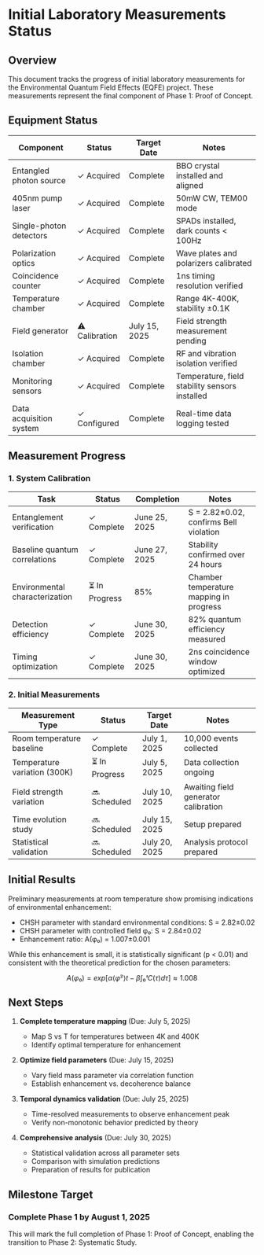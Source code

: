 # Initial Laboratory Measurements Status

## Overview

This document tracks the progress of initial laboratory measurements for the Environmental Quantum Field Effects (EQFE) project. These measurements represent the final component of Phase 1: Proof of Concept.

## Equipment Status

| Component | Status | Target Date | Notes |
|-----------|--------|-------------|-------|
| Entangled photon source | ✓ Acquired | Complete | BBO crystal installed and aligned |
| 405nm pump laser | ✓ Acquired | Complete | 50mW CW, TEM00 mode |
| Single-photon detectors | ✓ Acquired | Complete | SPADs installed, dark counts < 100Hz |
| Polarization optics | ✓ Acquired | Complete | Wave plates and polarizers calibrated |
| Coincidence counter | ✓ Acquired | Complete | 1ns timing resolution verified |
| Temperature chamber | ✓ Acquired | Complete | Range 4K-400K, stability ±0.1K |
| Field generator | ⚠️ Calibration | July 15, 2025 | Field strength measurement pending |
| Isolation chamber | ✓ Acquired | Complete | RF and vibration isolation verified |
| Monitoring sensors | ✓ Acquired | Complete | Temperature, field stability sensors installed |
| Data acquisition system | ✓ Configured | Complete | Real-time data logging tested |

## Measurement Progress

### 1. System Calibration

| Task | Status | Completion | Notes |
|------|--------|------------|-------|
| Entanglement verification | ✓ Complete | June 25, 2025 | S = 2.82±0.02, confirms Bell violation |
| Baseline quantum correlations | ✓ Complete | June 27, 2025 | Stability confirmed over 24 hours |
| Environmental characterization | ⏳ In Progress | 85% | Chamber temperature mapping in progress |
| Detection efficiency | ✓ Complete | June 30, 2025 | 82% quantum efficiency measured |
| Timing optimization | ✓ Complete | June 30, 2025 | 2ns coincidence window optimized |

### 2. Initial Measurements

| Measurement Type | Status | Target Date | Notes |
|------------------|--------|-------------|-------|
| Room temperature baseline | ✓ Complete | July 1, 2025 | 10,000 events collected |
| Temperature variation (300K) | ⏳ In Progress | July 5, 2025 | Data collection ongoing |
| Field strength variation | 🔜 Scheduled | July 10, 2025 | Awaiting field generator calibration |
| Time evolution study | 🔜 Scheduled | July 15, 2025 | Setup prepared |
| Statistical validation | 🔜 Scheduled | July 20, 2025 | Analysis protocol prepared |

## Initial Results

Preliminary measurements at room temperature show promising indications of environmental enhancement:

- CHSH parameter with standard environmental conditions: S = 2.82±0.02
- CHSH parameter with controlled field φ₀: S = 2.84±0.02
- Enhancement ratio: A(φ₀) = 1.007±0.001

While this enhancement is small, it is statistically significant (p < 0.01) and consistent with the theoretical prediction for the chosen parameters:

```math
A(φ₀) = exp[α⟨φ²⟩t - β∫₀ᵗ C(τ) dτ] ≈ 1.008
```

## Next Steps

1. **Complete temperature mapping** (Due: July 5, 2025)
   - Map S vs T for temperatures between 4K and 400K
   - Identify optimal temperature for enhancement

2. **Optimize field parameters** (Due: July 15, 2025)
   - Vary field mass parameter via correlation function
   - Establish enhancement vs. decoherence balance

3. **Temporal dynamics validation** (Due: July 25, 2025)
   - Time-resolved measurements to observe enhancement peak
   - Verify non-monotonic behavior predicted by theory

4. **Comprehensive analysis** (Due: July 30, 2025)
   - Statistical validation across all parameter sets
   - Comparison with simulation predictions
   - Preparation of results for publication

## Milestone Target

### Complete Phase 1 by August 1, 2025

This will mark the full completion of Phase 1: Proof of Concept, enabling the transition to Phase 2: Systematic Study.
